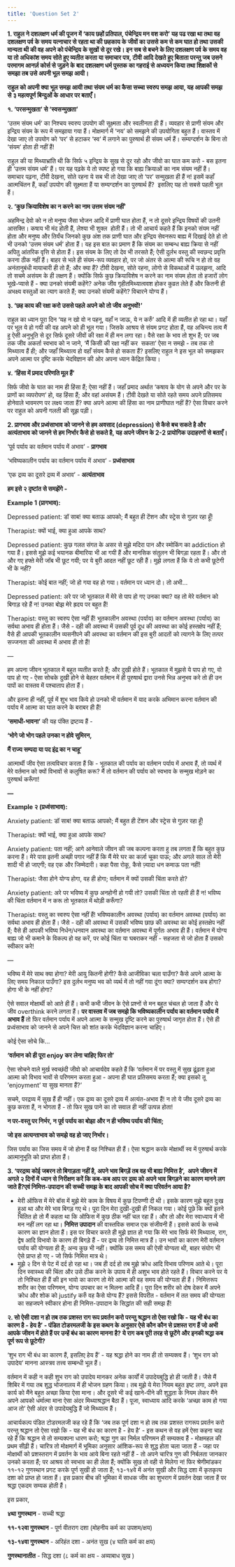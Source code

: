 ```yaml
---
title: 'Question Set 2'
---
```


**1. राहुल ने दशलक्षण धर्म की पूजन में ‘काय छहों प्रतिपाल, पंचेन्द्रिय मन वश करो’ यह पढ रखा था तथा वह दशलक्षण पर्व के समय यत्नाचार से रहता था की छहकाय के जीवों का उससे कम से कम घात हो तथा उसकी मान्यता थी की वह अपने को पंचेन्द्रिय के सुखों से दूर रखे। इन सब से बचने के लिए दशलक्षण पर्व के समय वह या तो अधिकांश समय सोते हुए व्यतीत करता या समाचार पत्र, टीवी आदि देखते हुए बिताता परन्तु जब उसने परमागम आनर्ज़‌ कोर्स से जुड़ने के बाद दशलक्षण धर्म पुस्तक का गहराई से अध्ययन किया तथा शिक्षकों से समझा तब उसे अपनी भूल समझ आयी।**

**राहुल को अपनी क्या भूल समझ आयी तथा संयम धर्म का कैसा सच्चा स्वरुप समझ आया, यह आपकी समझ से ३ महत्वपूर्ण बिन्दुओं के आधार पर बताएँ।**

**१. ‘परसन्मुखता’ से ‘स्वसन्मुखता’**

‘उत्तम संयम धर्म’ का निश्चय स्वरुप उपयोग की सूक्ष्मता और स्वलीनता ही हैं। व्यवहार से प्राणी संयम और इन्द्रिय संयम के रूप में समझाया गया हैं। मोक्षमार्ग में ‘नय’ को समझने की उपयोगिता बहुत हैं। वास्तव में देखा जाए तो उपयोग को ‘पर’ से हटाकर ‘स्व’ में लगाने का पुरुषार्थ ही संयम धर्म हैं। सम्यग्दर्शन के बिना तो ‘संयम’ होता ही नहीं हैं!

राहुल की या मिथ्याभ्रांति थी कि सिर्फ ५ इन्द्रिय के सुख से दूर रहो और जीवो का घात कम करो - बस इतना ही ‘उत्तम संयम धर्म’ हैं। पर यह पढ़के ये तो स्पष्ट हो गया कि बाह्य क्रियाओं का नाम संयम नहीं हैं। समाचार पढ़ना, टीवी देखना, सोते रहना ये सब भी तो देखा जाए तो ‘पर’ सन्मुखता ही हैं न! इसमें कहाँ आत्मचिंतन हैं, कहाँ उपयोग की सूक्ष्मता हैं या सम्यग्दर्शन का पुरुषार्थ हैं?  इसलिए यह तो सबसे पहली भूल हैं।

**२. ‘कुछ क्रियाविशेष का न करने का नाम उत्तम संयम नहीं’**

अहमिन्द्र देवो को न तो मनुष्य जैसा भोजन आदि में प्राणी घात होता हैं, न तो दूसरे इन्द्रिय विषयों की उतनी आसक्ति। कषाय भी मंद होती हैं, लेश्या भी शुक्ल  होती हैं। तो भी आचार्य कहते हैं कि इनको संयम नहीं होता और मनुष्य और तिर्यंच जिनको कुछ अंश तक प्राणी घात और इन्द्रिय सेवनरूप बाह्य में दिखाई देते हो तो भी उनको ‘उत्तम संयम धर्म’ होता हैं। यह इस बात का प्रमाण हैं कि संयम का सम्बन्ध बाह्य क्रिया से नहीं अपितु आंतरिक वृत्ति से होता हैं। इस संयम के लिए तो देव भी तरसते हैं; ऐसी दुर्लभ वस्तु की स्वछन्द प्रवृत्ति करना ठीक नहीं हैं। बाहर से भले ही संयम-रूप व्यवहार हो, पर जो अंतर से आत्मा की रूचि न हो तो वह अनंतानुबंधी मायाचारी ही तो हैं; और क्या हैं? टीवी देखना, सोते रहना, लोगो से विकथाओं में उलझना, आदि तो सचमे असंयम के ही लक्षण हैं। क्योंकि सिर्फ कुछ क्रियाविशेष न करने का नाम संयम होता तो हजारों लोग भूखे-प्यासे हैं - क्या उनको संयमी कहेंगे? अनेक जीव गृहीतमिथ्यात्ववश होकर कुव्रत लेते हैं और कितनी ही अभक्ष्य वस्तुओं का त्याग करते हैं; क्या उनको संयमी कहेंगे? विचारने योग्य हैं।

**३. ‘छह काय की रक्षा करो उससे पहले अपने को तो जीव अनुभवों!’**

राहुल का ध्यान पूरा दिन ‘यह न खो वो न पहनू, वहाँ न जाऊ, ये न करुँ’ आदि में ही व्यतीत हो रहा था। यहाँ पर भूल ये हो गयी की वह अपने को ही भूल गया। जिसके आश्रय से संयम प्रगट होता हैं, वह अचिन्त्य तत्व मैं हु ऐसी अनुभूति से दूर सिर्फ दूसरे जीवों की रक्षा में ही मन लगा रहा। वैसे रक्षा के भाव तो शुभ हैं; पर जब तक जीव अकर्ता स्वभाव को न जाने, ‘मैं किसी की रक्षा नहीं कर  सकता’ ऐसा न समझे - तब तक तो मिथ्यात्व हैं ही; और जहाँ मिथ्यात्व हो वहाँ संयम कैसे हो सकता हैं? इसलिए राहुल ने इस भूल को समझकर अपने आत्मा पर दृष्टि करके भेदविज्ञान की ओर अपना ध्यान केंद्रित किया।

**४. ‘हिंसा में प्रमाद परिणति मूल हैं’**

सिर्फ जीवो के घात का नाम ही हिंसा हैं; ऐसा नहीं हैं। जहाँ प्रमाद अर्थात ‘कषाय के योग से अपने और पर के प्राणों का व्यपरोपण’ हो, वह हिंसा हैं; और वहां असंयम हैं। टीवी देखते या सोते रहते समय अपने प्रतिसमय होनेवाले भावमरण पर लक्ष्य जाता हैं? क्या अपने आत्मा की हिंसा का नाम प्राणीघात नहीं हैं? ऐसा विचार करने पर राहुल को अपनी गलती की सूझ पड़ी।

**2. प्रागभाव और प्रध्वंसाभाव को जानने से हम अवसाद (depression) से कैसे बच सकते है और अत्यंताभाव को जानने से हम निर्भार कैसे हो सकते है, यह अपने जीवन के 2-2 प्रायोगिक उदाहरणों से बताएँ।**

‘पूर्व पर्याय का वर्तमान पर्याय में अभाव’ - **प्रागभाव**

‘भविष्यकालीन पर्याय का वर्तमान पर्याय में अभाव’ - **प्रध्वंसाभाव**

‘एक द्रव्य का दूसरे द्रव्य में अभाव’ - **अत्यंताभाव**

**हम इसे २ दृष्टांत से समझेंगे -**

**Example 1 (प्रागभाव):**

Depressed patient: डॉ साब! क्या बताऊ आपको; मैं बहुत ही टेंशन और स्ट्रेस से गुज़र रहा हूँ!

Therapist: क्यों भाई, क्या हुआ आपके साथ?

Depressed patient: कुछ गलत संगत के असर से मुझे मदिरा पान और स्मोकिंग का addiction हो गया हैं। इससे मुझे कई भयानक बीमारिया भी आ गयी हैं और मानसिक संतुलन भी बिगड़ा रहता हैं। और तो और गए हफ्ते मेरी जॉब भी छूट गयी; पर ये बुरी आदत नहीं छूट रही हैं। मुझे लगता हैं कि ये तो कभी छूटेगी भी के नहीं?

Therapist: कोई बात नहीं; जो हो गया वह हो गया। वर्तमान पर ध्यान दो। तो अभी…

Depressed patient: अरे पर जो भूतकाल में मेरे से पाप हो गए उनका क्या? वह तो मेरे वर्तमान को बिगाड़ रहे हैं न! उनका बोझ मेरे ह्रदय पर बहुत हैं!

Therapist: वस्तु का स्वरुप ऐसा नहीं हैं! भूतकालीन अवस्था (पर्याय) का वर्तमान अवस्था (पर्याय) का सर्वथा अभाव ही होता हैं। जैसे - दही की अवस्था में उसकी पूर्व दूध की अवस्था का कोई हस्तक्षेप नहीं हैं; वैसे ही आपकी भूतकालीन व्यसनीपने की अवस्था का वर्तमान की इस बुरी आदतों को त्यागने के लिए तत्पर सज्जनता की अवस्था में अभाव ही तो हैं!

—

हम अपना जीवन भूतकाल में बहुत व्यतीत करते हैं; और दुखी होते हैं। भूतकाल में मुझसे ये पाप हो गए, वो पाप हो गए - ऐसा सोचके दुखी होने से बेहतर वर्तमान में ही पुरुषार्थ द्वारा उनसे भिन्न अनुभव करे तो ही उन पापों का वास्तव में पश्चाताप होता हैं।

और इतना ही नहीं, पूर्व में शुभ भाव किये हो उनको भी वर्तमान में याद करके अभिमान करना वर्तमान की पर्याय में आत्मा का घात करने के बराबर ही हैं!

**‘समाधी-भावना’** की यह पंक्ति द्रष्टव्य हैं -

**‘भोगे जो भोग पहले उनका न होवे सुमिरन,**

**मैं राज्य सम्पदा या पद इंद्र का न चाहू’**

आत्मार्थी जीव ऐसा तत्वविचार करता हैं कि - भूतकाल की पर्याय का वर्तमान पर्याय में अभाव हैं, तो व्यर्थ में मेरे वर्तमान को क्यों विभावों से कलुषित करू? मैं तो वर्तमान की पर्याय को स्वभाव के सन्मुख मोड़ने का पुरुषार्थ करूँगा!

**—**

**Example २ (प्रध्वंसाभाव):**

Anxiety patient: डॉ साब! क्या बताऊ आपको; मैं बहुत ही टेंशन और स्ट्रेस से गुज़र रहा हूँ!

Therapist: क्यों भाई, क्या हुआ आपके साथ?

Anxiety patient: पता नहीं; आगे आनेवाले जीवन की जब कल्पना करता हु तब लगता हैं कि बहुत कुछ करना हैं। मेरे पास इतनी अच्छी पगार नहीं हैं कि मैं मेरे घर का कर्ज़ा चूका पाऊ; और अगले साल तो मेरी शादी भी हो जाएगी; वह एक और जिम्मेदारी। कहा पैसा रोकू, कैसे ज़्यादा धन कमाऊ पता नहीं!

Therapist: जैसा होने योग्य होगा, वह ही होगा; वर्तमान में क्यों उसकी चिंता करते हो?

Anxiety patient: अरे पर भविष्य में कुछ अनहोनी हो गयी तो? उसकी चिंता तो रहती ही हैं न! भविष्य की चिंता वर्तमान में न करू तो भूतकाल में थोड़ी करूँगा?

Therapist: वस्तु का स्वरुप ऐसा नहीं हैं! भविष्यकालीन अवस्था (पर्याय) का वर्तमान अवस्था (पर्याय) का सर्वथा अभाव ही होता हैं। जैसे - दही की अवस्था में उसकी भविष्य छाछ की अवस्था का कोई हस्तक्षेप नहीं हैं; वैसे ही आपकी भविष्य निर्धन/धनवान अवस्था का वर्तमान अवस्था में पूर्णतः अभाव ही हैं। वर्तमान में योग्य बाह्य जो भी कमाने के विकल्प हो वह करें, पर कोई चिंता या घबराकर नहीं - सहजता से जो होता हैं उसको स्वीकार करे!

—

भविष्य में मेरे साथ क्या होगा? मेरी आयु कितनी होगी? कैसे आजीविका चला पाउँगा? कैसे अपने आत्मा के लिए समय निकाल पाउँगा? इस दुर्लभ मनुष्य भव को व्यर्थ में तो नहीं गवा दूंगा क्या? सम्यग्दर्शन कब होगा? होगा भी के नहीं होगा?

ऐसे सवाल मोक्षार्थी को आते ही हैं। कभी कभी जीवन के ऐसे प्रश्नों से मन बहुत चंचल हो जाता हैं और ये जीव overthink करने लगता हैं। **पर वास्तव में जब समझे कि भविष्यकालीन पर्याय का वर्तमान पर्याय में अभाव हैं** तो फिर वर्तमान पर्याय में अपने आत्मा के सन्मुख दृष्टि करने का पुरुषार्थ जागृत होता हैं। ऐसे ही प्रध्वंसाभाव को जानने से अपने चित्त को शांत करके भेदविज्ञान करना चाहिए।

कोई ऐसा सोचे कि…

**‘वर्तमान को ही पूरा enjoy कर लेना चाहिए फिर तो’**

ऐसा सोचने वाले मुर्ख स्वच्छंदी जीवो को आचार्यदेव कहते हैं कि ‘वर्तमान में पर वस्तु में सुख ढूंढ़ता हुआ आत्मा को विभाव भावों से परिणमन करता हुआ - अपना ही घात प्रतिसमय करता हैं; क्या इसको तू ‘enjoyment’ या सुख मानता हैं?’

सचमे, परद्रव्य में सुख हैं ही नहीं। एक द्रव्य का दूसरे द्रव्य में अत्यंत-अभाव हैं! न तो ये जीव दूसरे द्रव्य का कुछ करता हैं, न भोगता हैं - तो फिर सुख पाने का तो सवाल ही नहीं उत्पन्न होता!

**न पर-वस्तु पर निर्भर, न पूर्व पर्याय का बोझा और न ही भविष्य पर्याय की चिंता;**

**जो इस अत्यन्ताभाव को समझे वह हो जाए निर्भार।**

जिस पर्याय का जिस समय में जो होना हैं वह निश्चित ही हैं। ऐसा श्रद्धान करके मोक्षार्थी स्व में पुरुषार्थ करके आत्मानुभूति को प्राप्त होता हैं।

**3. ‘परद्रव्य कोई जबरन तो बिगाड़ता नहीं है, अपने भाव बिगड़ें तब वह भी बाह्य निमित्त है’,  अपने जीवन में अगले २ दिनों में ध्यान से निरीक्षण करें कि कब-कब आप पर द्रव्य को अपने भाव बिगड़ने का कारण मानने लग जाते हैं?एवं निमित्त-उपादान की सच्ची समझ के बाद आपकी सोच में क्या परिवर्तन आया है?**

- मेरी ऑफिस में मेरे बॉस में मुझे मेरे काम के विषय में कुछ टिपण्णी दी थी। इसके कारण मुझे बहुत दुःख हुआ था और मेरे भाव बिगड़ गए थे। पूरा दिन मेरा दुखी-दुखी ही निकल गया। कोई पूछे कि क्यों इतने चिंतित हो तो मैं कहता था कि ऑफिस में कुछ ठीक नहीं चल रहा हैं। और तो और मेरा स्वाध्याय में भी मन नहीं लग रहा था। **निमित्त उपादान** की वास्तविक समाज एक संजीवनी हैं। इससे कार्य के सच्चे कारण का ज्ञान होता हैं। इस पर विचार करते ही मुझे ज्ञात हो गया कि मेरे भाव सिर्फ मेरे मिथ्यात्व, राग, द्वेष आदि विभावो के कारण ही बिगड़े हैं - पर द्रव्य तो निमित्त मात्र हैं। उन भावों का कारण मेरी वर्तमान पर्याय की योग्यता ही हैं; अन्य कुछ भी नहीं। क्योंकि उस समय की ऐसी योग्यता थी, बाहर संयोग भी ऐसे प्राप्त हो गए - जो सिर्फ निमित्त मात्र थे।
- मुझे २ दिन से पेट में दर्द हो रहा था। जब ही दर्द हो तब मुझे क्रोध आदि विभाव परिणाम आते थे। पूरा दिन स्वास्थ्य की चिंता और उसे ठीक करने के उपाय में ही अशुभ भाव होते रहते हैं। विचार करने पर ये तो निश्चित ही हैं की इन भावो का कारण तो मेरे आत्मा की वह समय की योग्यता ही हैं। निमित्तरूप शरीर का ऐसा परिणमन, योग्य उपचार का न मिलना आदि हैं। पूरा दिन शरीर को दोष देकर मैं अपने क्रोध और शोक को justify करुँ वह कैसे योग्य हैं? इससे विपरीत - वर्तमान में तत समय की योग्यता का सहजपने स्वीकार होना ही निमित्त-उपादान के सिद्धांत की सही समझ हैं!

**२. सो ऐसी दशा न हो तब तक प्रशस्त राग रूप प्रवर्तन करो परन्तु श्रद्धान तो ऐसा रखो कि - यह भी बंध का कारण है - हेय है’ - पंडित टोडरमलजी के इस कथन के अनुसार ऐसे कौन कौन से प्रशस्त राग हैं जो अभी आपके जीवन में होते हैं पर उन्हें बंध का कारण मानना है? ये राग कब पूरी तरह से छूटेंगे और इनकी श्रद्धा कब पूर्ण रूप से छूटेगी?**    

‘शुभ राग भी बंध का कारण हैं, इसलिए हेय हैं’ - यह श्रद्धा होने का नाम ही तो सम्यक्त्व हैं। ‘शुभ राग को उपादेय’ मानना आस्त्रव तत्त्व सम्बन्धी भूल हैं।

वर्तमान में कही न कही शुभ राग को उपादेय मानकर अनेक कार्यों में उपादेयबुद्धि हो ही जाती हैं। जैसे मैं शिबिर में गया तब शुद्ध भोजनालय में ही भोजन ग्रहण किया। तब मुझे ये मेरा नियम बहुत इष्ट लगा, अपने इस कार्य को मैंने बहुत अच्छा किया ऐसा माना। और दूसरे भी कई खाने-पीने की शुद्धता के नियम लेकर मैंने अपने आपको धर्मात्मा माना ऐसा अंदर मिथ्याश्रद्धान बैठा हैं। पूजा, स्वाध्याय आदि करके ‘अच्छा काम हो गया आज तो’ ऐसी अंदर से उपादेयबुद्धि हैं जो मिथ्यात्व हैं।

आचार्यकल्प पंडित टोडरमलजी कह रहे हैं कि ‘जब तक पूर्ण दशा न हो तब तक प्रशस्त रागरूप प्रवर्तन करो परन्तु श्रद्धान तो ऐसा रखो कि - यह भी बंध का कारण है - हेय है’ - इस कथन से वह हमें ऐसा कहना चाह रहे हैं कि श्रद्धान से तो सम्यक्पना धारण करो; श्रद्धा गुण का निर्मल परिणमन ही सम्यक्त्व हैं - मोक्षमहल की प्रथम सीढ़ी हैं। चारित्र तो मोक्षमार्ग में भूमिका अनुसार आंशिक-रूप से शुद्ध होता चला जाता हैं - जहा पर मोक्षार्थी को प्रशस्तराग में प्रवर्तन के भाव आये बिना रहते नहीं हैं - तो अपने चारित्र गुण की निर्बलता जानकार उनको करता हैं; पर आश्रय तो स्वभाव का ही लेता हैं; क्योंकि सुख तो वही से मिलेगा न! फिर श्रेणीमांडकर ११-१२ गुणस्थान प्रगट करके पूर्ण सुखी हो जाता हैं; १३-१४वे में अनंत सुखी और सिद्ध दशा में कृतकृत्य दशा को प्राप्त हो जाता हैं। इस प्रकार बीच की भूमिका में साधक जीव का शुभराग में प्रवर्तन देखा जाता हैं पर श्रद्धा एकदम सम्यक होती हैं।

इस प्रकार,

**४था गुणस्थान** - सच्ची श्रद्धा

**११-१२वा गुणस्थान** - पूर्ण वीतराग दशा (मोहनीय कर्म का उपशम/क्षय)

**१३-१४वा गुणस्थान** - अरिहंत दशा - अनंत सुख (४ घाति कर्म का क्षय)

**गुणस्थानातीत** - सिद्ध दशा (८ कर्म का क्षय - अव्याबाध सुख )